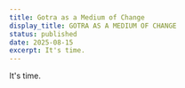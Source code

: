 ```yaml
---
title: Gotra as a Medium of Change
display_title: GOTRA AS A MEDIUM OF CHANGE
status: published
date: 2025-08-15
excerpt: It's time.
---
```

It's time.